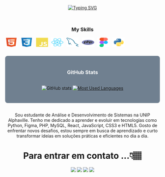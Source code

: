 <div align="center">

<div align="center">
  <a href="https://git.io/typing-svg">
    <img src="https://readme-typing-svg.demolab.com?font=Arial+Code&weight=500&size=22&pause=1000&color=FFF&center=true&vCenter=true&random=false&width=524&lines=Welcome+to+my+profile!" alt="Typing SVG">
  </a>

##

<div style="text-align: center;">
  <h3 style="text-align: left; display: inline-block;">My Skills</h3>
</div>

<div style="display: flex; gap: 10px; align-items: center;">
  <img alt="HTML5" src="https://raw.githubusercontent.com/devicons/devicon/master/icons/html5/html5-original.svg" height="30" width="40" />
  <img alt="CSS3" src="https://raw.githubusercontent.com/devicons/devicon/master/icons/css3/css3-original.svg" height="30" width="40" />
  <img alt="JavaScript" src="https://raw.githubusercontent.com/devicons/devicon/master/icons/javascript/javascript-plain.svg" height="30" width="40" />
  <img alt="React" src="https://raw.githubusercontent.com/devicons/devicon/master/icons/react/react-original.svg" height="30" width="40" />
  <img alt="MySQL" src="https://raw.githubusercontent.com/devicons/devicon/master/icons/mysql/mysql-original.svg" height="30" width="40" />
  <img alt="PHP" src="https://raw.githubusercontent.com/devicons/devicon/master/icons/php/php-original.svg" height="30" width="40" />
  <img alt="Figma" src="https://raw.githubusercontent.com/devicons/devicon/master/icons/figma/figma-original.svg" height="30" width="40" />
  <img alt="Python" src="https://raw.githubusercontent.com/devicons/devicon/master/icons/python/python-original.svg" height="30" width="40" />
</div>

  ##

<div style="text-align: center; background-color: #708090; padding: 20px; border-radius: 8px;">
  <h3 style="color: #ffffff;">GitHub Stats</h3>

  <br>
  <img src="https://github-readme-stats.vercel.app/api?username=K4U4S4NT0S&hide_title=true&show_icons=true&include_all_commits=true&count_private=true&line_height=25&hide=issues&bg_color=708090&title_color=FFF&text_color=FFF&border_radius=3&border_color=FFF&icon_color=FFF&theme=jolly" alt="GitHub stats" style="margin-bottom: 20px;"
 >

  <a href="https://github.com/K4U4S4NT0S/github-readme-stats">
    <img src="https://github-readme-stats.vercel.app/api/top-langs/?username=K4U4S4NT0S&line_height=10&card_width=290&layout=compact&hide_title=false&count_private=true&langs_count=4&show_icons=true&title_color=FFF&bg_color=708090&text_color=FFF&border_radius=3&border_color=FFF&count_private=true" alt="Most Used Languages">
  </a>

</div>

  ##

<p align="center">
Sou estudante de Análise e Desenvolvimento de Sistemas na UNIP Alphaville. Tenho me dedicado a aprender e evoluir em tecnologias como Python, Figma, PHP, MySQL, React, JavaScript, CSS3 e HTML5. Gosto de enfrentar novos desafios, estou sempre em busca de aprendizado e curto transformar ideias em soluções práticas e eficientes no dia a dia.
</p>

  ##

<h1> Para entrar em contato ...👇🏽 </h1>
<div>
<a href="https://instagram.com/_usantus" target="_blank"><img src="https://img.shields.io/badge/-Instagram-%23E4405F?style=for-the-badge&logo=instagram&logoColor=white" target="_blank"></a>
<a href="https://discord.gg/<AOGUS>#8858" target="_blank"><img src="https://img.shields.io/badge/Discord-7289DA?style=for-the-badge&logo=discord&logoColor=white" target="_blank"></a> 
<a href = "mailto:kauasantos0p7@gmail.com"><img src="https://img.shields.io/badge/-Gmail-%23333?style=for-the-badge&logo=gmail&logoColor=white" target="_blank"></a>
  <a href="https://www.linkedin.com/in/kauã-santos-22b577228as3250" target="_blank"><img src="https://img.shields.io/badge/-LinkedIn-%230077B5?style=for-the-badge&logo=linkedin&logoColor=white" target="_blank"></a> 
 
</div>

